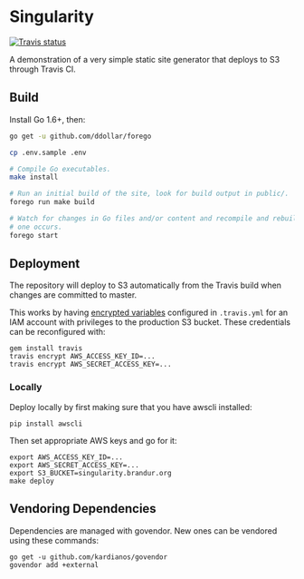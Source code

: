 # Singularity

[![Travis status](https://travis-ci.org/brandur/singularity.svg?branch=master)](https://travis-ci.org/brandur/singularity)

A demonstration of a very simple static site generator that deploys to S3
through Travis CI.

## Build

Install Go 1.6+, then:

``` sh
go get -u github.com/ddollar/forego

cp .env.sample .env

# Compile Go executables.
make install

# Run an initial build of the site, look for build output in public/.
forego run make build

# Watch for changes in Go files and/or content and recompile and rebuild when
# one occurs.
forego start
```

## Deployment

The repository will deploy to S3 automatically from the Travis build when
changes are committed to master.

This works by having [encrypted variables][travis-encrypted] configured in
`.travis.yml` for an IAM account with privileges to the production S3 bucket.
These credentials can be reconfigured with:

    gem install travis
    travis encrypt AWS_ACCESS_KEY_ID=...
    travis encrypt AWS_SECRET_ACCESS_KEY=...

### Locally

Deploy locally by first making sure that you have awscli installed:

    pip install awscli

Then set appropriate AWS keys and go for it:

    export AWS_ACCESS_KEY_ID=...
    export AWS_SECRET_ACCESS_KEY=...
    export S3_BUCKET=singularity.brandur.org
    make deploy

## Vendoring Dependencies

Dependencies are managed with govendor. New ones can be vendored using these
commands:

    go get -u github.com/kardianos/govendor
    govendor add +external

[travis-encrypted]: https://docs.travis-ci.com/user/environment-variables/#Encrypted-Variables
